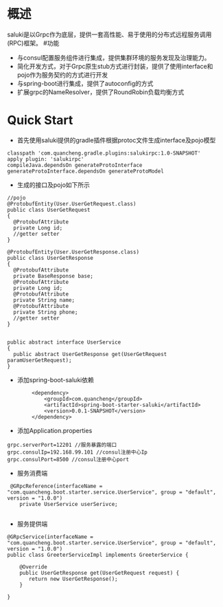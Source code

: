# 概述

saluki是以Grpc作为底层，提供一套高性能、易于使用的分布式远程服务调用(RPC)框架。
#功能

* 与consul配置服务组件进行集成，提供集群环境的服务发现及治理能力。
* 简化开发方式，对于Grpc原生stub方式进行封装，提供了使用interface和pojo作为服务契约的方式进行开发
* 与spring-boot进行集成，提供了autoconfig的方式
* 扩展grpc的NameResolver，提供了RoundRobin负载均衡方式

# Quick Start

* 首先使用saluki提供的gradle插件根据protoc文件生成interface及pojo模型

```
classpath 'com.quancheng.gradle.plugins:salukirpc:1.0-SNAPSHOT'
apply plugin: 'salukirpc'
compileJava.dependsOn generateProtoInterface 
generateProtoInterface.dependsOn generateProtoModel
```

* 生成的接口及pojo如下所示

```
//pojo
@ProtobufEntity(User.UserGetRequest.class)
public class UserGetRequest
{
  @ProtobufAttribute
  private Long id;
  //getter setter
}

@ProtobufEntity(User.UserGetResponse.class)
public class UserGetResponse
{
  @ProtobufAttribute
  private BaseResponse base;
  @ProtobufAttribute
  private Long id;
  @ProtobufAttribute
  private String name;
  @ProtobufAttribute
  private String phone;
  //getter setter
}


public abstract interface UserService
{
  public abstract UserGetResponse get(UserGetRequest paramUserGetRequest);
}

```

* 添加spring-boot-saluki依赖

```
        <dependency>
			<groupId>com.quancheng</groupId>
			<artifactId>spring-boot-starter-saluki</artifactId>
			<version>0.0.1-SNAPSHOT</version>
		</dependency>
```

* 添加Application.properties

```
grpc.serverPort=12201 //服务暴露的端口
grpc.consulIp=192.168.99.101 //consul注册中心Ip
grpc.consulPort=8500 //consul注册中心port

```

* 服务消费端

```
 @GRpcReference(interfaceName = "com.quancheng.boot.starter.service.UserService", group = "default", version = "1.0.0")
    private UserService userSerivce;
    
```

* 服务提供端

```
@GRpcService(interfaceName = "com.quancheng.boot.starter.service.UserService", group = "default", version = "1.0.0")
public class GreeterServiceImpl implements GreeterService {

    @Override
    public UserGetResponse get(UserGetRequest request) {
       return new UserGetResponse();
    }

}

```